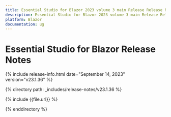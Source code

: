 ```yaml
---
title: Essential Studio for Blazor 2023 volume 3 main Release Release Notes  
description: Essential Studio for Blazor 2023 volume 3 main Release Release Notes  
platform: Blazor
documentation: ug
---
```


# Essential Studio for Blazor  Release Notes  

{% include release-info.html date="September 14, 2023"  version="v23.1.36" %} 

{% directory path: _includes/release-notes/v23.1.36 %}

{% include {{file.url}} %}

{% enddirectory %}
